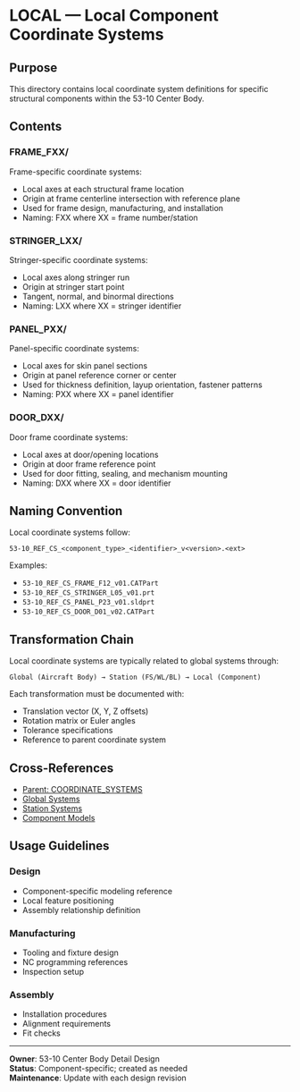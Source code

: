 # LOCAL — Local Component Coordinate Systems

## Purpose

This directory contains local coordinate system definitions for specific structural components within the 53-10 Center Body.

## Contents

### FRAME_FXX/
Frame-specific coordinate systems:
- Local axes at each structural frame location
- Origin at frame centerline intersection with reference plane
- Used for frame design, manufacturing, and installation
- Naming: FXX where XX = frame number/station

### STRINGER_LXX/
Stringer-specific coordinate systems:
- Local axes along stringer run
- Origin at stringer start point
- Tangent, normal, and binormal directions
- Naming: LXX where XX = stringer identifier

### PANEL_PXX/
Panel-specific coordinate systems:
- Local axes for skin panel sections
- Origin at panel reference corner or center
- Used for thickness definition, layup orientation, fastener patterns
- Naming: PXX where XX = panel identifier

### DOOR_DXX/
Door frame coordinate systems:
- Local axes at door/opening locations
- Origin at door frame reference point
- Used for door fitting, sealing, and mechanism mounting
- Naming: DXX where XX = door identifier

## Naming Convention

Local coordinate systems follow:
```
53-10_REF_CS_<component_type>_<identifier>_v<version>.<ext>
```

Examples:
- `53-10_REF_CS_FRAME_F12_v01.CATPart`
- `53-10_REF_CS_STRINGER_L05_v01.prt`
- `53-10_REF_CS_PANEL_P23_v01.sldprt`
- `53-10_REF_CS_DOOR_D01_v02.CATPart`

## Transformation Chain

Local coordinate systems are typically related to global systems through:
```
Global (Aircraft Body) → Station (FS/WL/BL) → Local (Component)
```

Each transformation must be documented with:
- Translation vector (X, Y, Z offsets)
- Rotation matrix or Euler angles
- Tolerance specifications
- Reference to parent coordinate system

## Cross-References

- [Parent: COORDINATE_SYSTEMS](../README.md)
- [Global Systems](../GLOBAL/README.md)
- [Station Systems](../STATIONS/README.md)
- [Component Models](../../../MODELS/README.md)

## Usage Guidelines

### Design
- Component-specific modeling reference
- Local feature positioning
- Assembly relationship definition

### Manufacturing
- Tooling and fixture design
- NC programming references
- Inspection setup

### Assembly
- Installation procedures
- Alignment requirements
- Fit checks

---

**Owner**: 53-10 Center Body Detail Design  
**Status**: Component-specific; created as needed  
**Maintenance**: Update with each design revision

